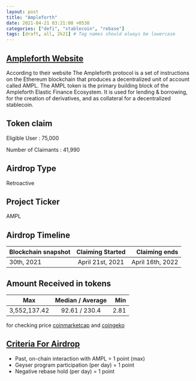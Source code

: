 ```yaml
---
layout: post
title: "Ampleforth"
date: 2021-04-21 03:21:08 +0530
categories: ["defi", "stablecoin", "rebase"]
tags: [draft, all, 2k21] # Tag names should always be lowercase
---
```


## [Ampleforth Website](https://www.ampleforth.org/)

According to their website The Ampleforth protocol is a set of instructions on the Ethereum blockchain that produces a decentralized unit of account called AMPL. The AMPL token is the primary building block of the Ampleforth Elastic Finance Ecosystem. It is used for lending & borrowing, for the creation of derivatives, and as collateral for a decentralized stablecoin.

## Token claim

Eligible User : 75,000

Number of Claimants : 41,990

## Airdrop Type

Retroactive

## Project Ticker

AMPL

## Airdrop Timeline

| Blockchain snapshot | Claiming Started |    Claiming ends |
| ------------------- | :--------------: | ---------------: |
| 30th, 2021          | April 21st, 2021 | April 16th, 2022 |

## Amount Received in tokens

| Max          | Median / Average |  Min |
| ------------ | :--------------: | ---: |
| 3,552,137.42 |  92.61 / 230.4   | 2.81 |

for checking price [coinmarketcap](https://coinmarketcap.com/currencies/ampl/) and [coingeko](https://www.coingecko.com/en/coins/ampl)

## [Criteria For Airdrop](https://blog.ampleforth.org/ampl-forth-realizing-the-full-ecosystem-e2d88ca01691)

- Past, on-chain interaction with AMPL = 1 point (max)
- Geyser program participation (per day) = 1 point
- Negative rebase hold (per day) = 1 point
